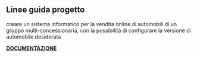 ## Linee guida progetto
creare un sistema informatico per la vendita online di automobili di un gruppo multi-concessionaria, con la possibilità di configurare la versione di automobile desiderata

[**DOCUMENTAZIONE**](https://github.com/Benny-03/JavaFX-EVRICAR/blob/main/Documentazione.pdf)

